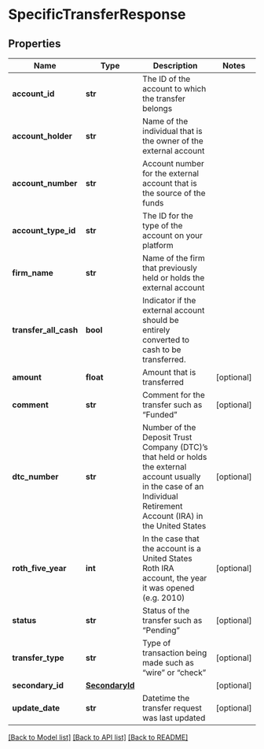 # SpecificTransferResponse

## Properties
Name | Type | Description | Notes
------------ | ------------- | ------------- | -------------
**account_id** | **str** | The ID of the account to which the transfer belongs | 
**account_holder** | **str** | Name of the individual that is the owner of the external account | 
**account_number** | **str** | Account number for the external account that is the source of the funds | 
**account_type_id** | **str** | The ID for the type of the account on your platform | 
**firm_name** | **str** | Name of the firm that previously held or holds the external account | 
**transfer_all_cash** | **bool** | Indicator if the external account should be entirely converted to cash to be transferred. | 
**amount** | **float** | Amount that is transferred | [optional] 
**comment** | **str** | Comment for the transfer such as “Funded” | [optional] 
**dtc_number** | **str** | Number of the Deposit Trust Company (DTC)’s that held or holds the external account usually in the case of an Individual Retirement Account (IRA) in the United States | [optional] 
**roth_five_year** | **int** | In the case that the account is a United States Roth IRA account, the year it was opened (e.g. 2010) | [optional] 
**status** | **str** | Status of the transfer such as “Pending” | [optional] 
**transfer_type** | **str** | Type of transaction being made such as “wire” or “check” | [optional] 
**secondary_id** | [**SecondaryId**](SecondaryId.md) |  | [optional] 
**update_date** | **str** | Datetime the transfer request was last updated | [optional] 

[[Back to Model list]](../README.md#documentation-for-models) [[Back to API list]](../README.md#documentation-for-api-endpoints) [[Back to README]](../README.md)


